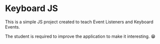 # Keyboard JS

This is a simple JS project created to teach Event Listeners and Keyboard Events.

The student is required to improve the application to make it interesting. 😁
